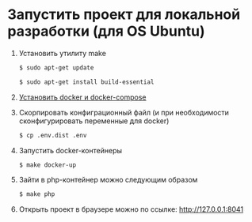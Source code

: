 # Запустить проект для локальной разработки (для OS Ubuntu)

1. Установить утилиту make
   ```bash
   $ sudo apt-get update
   
   $ sudo apt-get install build-essential
   ```

2. [Установить docker и docker-compose](docs/docker-install.md)

3. Скорпировать конфиграционный файл (и при необходимости сконфигурировать переменные для docker)
   ```bash
   $ cp .env.dist .env
   ```

4. Запустить docker-контейнеры
   ```bash
   $ make docker-up
   ```

5. Зайти в php-контейнер можно следующим образом
   ```bash
   $ make php
   ```

6. Открыть проект в браузере можно по ссылке: http://127.0.0.1:8041
